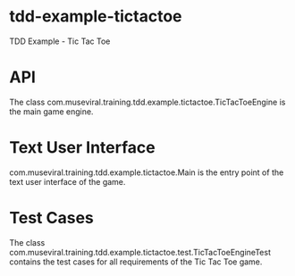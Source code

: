 tdd-example-tictactoe
=====================

TDD Example - Tic Tac Toe



API
=====================

The class com.museviral.training.tdd.example.tictactoe.TicTacToeEngine 
is the main game engine.



Text User Interface
=====================

com.museviral.training.tdd.example.tictactoe.Main is the entry point of the 
text user interface of the game.
 


Test Cases
=====================

The class com.museviral.training.tdd.example.tictactoe.test.TicTacToeEngineTest
contains the test cases for all requirements of the Tic Tac Toe game.

